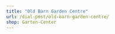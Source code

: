```yaml
---
title: "Old Barn Garden Centre"
url: /dial-post/old-barn-garden-centre/
shop: Garten-Center
---
```

